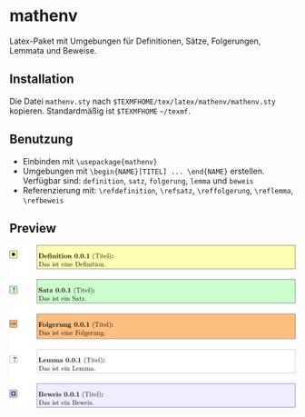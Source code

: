 # mathenv

Latex-Paket mit Umgebungen für Definitionen, Sätze, Folgerungen, Lemmata und Beweise.

## Installation

Die Datei ```mathenv.sty``` nach ```$TEXMFHOME/tex/latex/mathenv/mathenv.sty``` kopieren. Standardmäßig ist ```$TEXMFHOME``` ```~/texmf```.


## Benutzung

* Einbinden mit ```\usepackage{mathenv}```
* Umgebungen mit ```\begin{NAME}[TITEL] ... \end{NAME}``` erstellen. Verfügbar sind: ```definition```, ```satz```, ```folgerung```, ```lemma``` und ```beweis```
* Referenzierung mit: ```\refdefinition```, ```\refsatz```, ```\reffolgerung```, ```\reflemma```, ```\refbeweis```


## Preview
![Preview](./preview.png)
